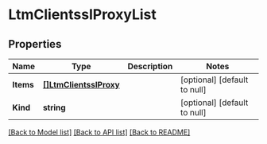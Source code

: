 # LtmClientsslProxyList

## Properties
Name | Type | Description | Notes
------------ | ------------- | ------------- | -------------
**Items** | [**[]LtmClientsslProxy**](ltm_clientsslProxy.md) |  | [optional] [default to null]
**Kind** | **string** |  | [optional] [default to null]

[[Back to Model list]](../README.md#documentation-for-models) [[Back to API list]](../README.md#documentation-for-api-endpoints) [[Back to README]](../README.md)


